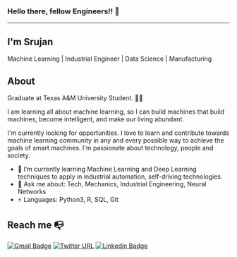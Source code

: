 ### Hello there, fellow Engineers!! 👋
-----------------------------------------------------------------------
I'm Srujan
-----------------------------------------------------------------------
Machine Learning | Industrial Engineer | Data Science | Manufacturing

## About
Graduate at Texas A&M University Student. :man_technologist:

I am learning all about machine learning, so I can build machines that build machines, become intelligent, and make our living abundant.

I'm currently looking for opportunities. I love to learn and contribute towards machine learning community in any and every possible way to achieve the goals of smart machines. I'm passionate about technology, people and society.

- 🌱 I’m currently learning Machine Learning and Deep Learning techniques to apply in industrial automation, self-driving technologies.
- 💬 Ask me about: Tech, Mechanics, Industrial Engineering, Neural Networks
- ⚡ Languages: Python3, R, SQL, Git 

<!--
**srujanreddyj/srujanreddyj** is a ✨ _special_ ✨ repository because its `README.md` (this file) appears on your GitHub profile.

Here are some ideas to get you started:

- 🔭 I’m currently working on ...
- 🌱 I’m currently learning ...
- 👯 I’m looking to collaborate on ...
- 🤔 I’m looking for help with ...
- 💬 Ask me about ...
- 📫 How to reach me: ...
- 😄 Pronouns: ...
- ⚡ Fun fact: ...


## ⚡ Technologies
Talk to me about

![Git](https://img.shields.io/badge/-Git-black?style=flat-square&logo=git)
![MySQL](https://img.shields.io/badge/-MySQL-black?style=flat-square&logo=mysql)
![Python](https://img.shields.io/badge/-Python?style=flat-square&logo=python)
-->


## Reach me :mailbox_with_no_mail:

[![Gmail Badge](https://img.shields.io/badge/-Gmail-c14438?style=flat-square&logo=Gmail&logoColor=white&link=mailto:jsrujanreddy@gmail.com)](mailto:jsrujanreddy@gmail.com)
[![Twitter URL](https://img.shields.io/twitter/url?color=%231DA1F2&label=follow&logo=twitter&logoColor=%231DA1F2&style=flat-square)](https://twitter.com/srujan_here)
[![Linkedin Badge](https://img.shields.io/badge/-LinkedIn-blue?style=flat-square&logo=Linkedin&logoColor=white&link=https://www.linkedin.com/in/srujan-reddy/)](https://www.linkedin.com/in/srujan-reddy/)

